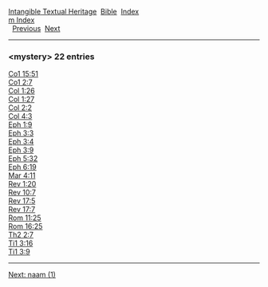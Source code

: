 [Intangible Textual Heritage](../../index)  [Bible](../index) 
[Index](index)   
[m Index](_m_)  
  [Previous](c07658)  [Next](c07660) 

------------------------------------------------------------------------

### &lt;mystery&gt; 22 entries

[Co1 15:51](../kjv/co1015.htm#051)  
[Co1 2:7](../kjv/co1002.htm#007)  
[Col 1:26](../kjv/col001.htm#026)  
[Col 1:27](../kjv/col001.htm#027)  
[Col 2:2](../kjv/col002.htm#002)  
[Col 4:3](../kjv/col004.htm#003)  
[Eph 1:9](../kjv/eph001.htm#009)  
[Eph 3:3](../kjv/eph003.htm#003)  
[Eph 3:4](../kjv/eph003.htm#004)  
[Eph 3:9](../kjv/eph003.htm#009)  
[Eph 5:32](../kjv/eph005.htm#032)  
[Eph 6:19](../kjv/eph006.htm#019)  
[Mar 4:11](../kjv/mar004.htm#011)  
[Rev 1:20](../kjv/rev001.htm#020)  
[Rev 10:7](../kjv/rev010.htm#007)  
[Rev 17:5](../kjv/rev017.htm#005)  
[Rev 17:7](../kjv/rev017.htm#007)  
[Rom 11:25](../kjv/rom011.htm#025)  
[Rom 16:25](../kjv/rom016.htm#025)  
[Th2 2:7](../kjv/th2002.htm#007)  
[Ti1 3:16](../kjv/ti1003.htm#016)  
[Ti1 3:9](../kjv/ti1003.htm#009)  

------------------------------------------------------------------------

[Next: naam (1)](c07660)
